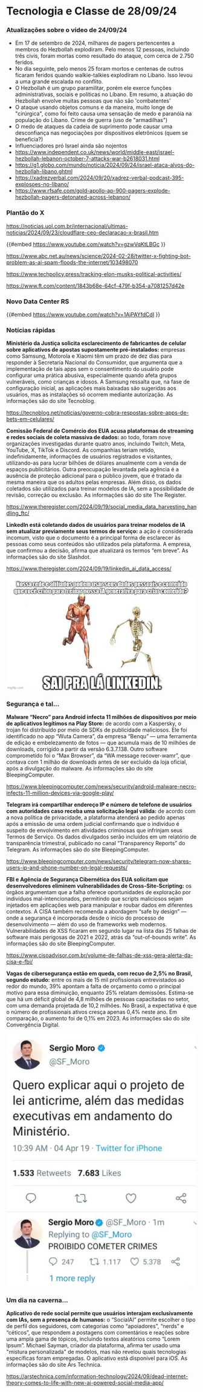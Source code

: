 # Tecnologia e Classe de 28/09/24

### Atualizações sobre o vídeo de 24/09/24

- Em 17 de setembro de 2024, milhares de pagers pertencentes a membros do Hezbollah explodiram. Pelo menos 12 pessoas, incluindo três civis, foram mortas como resultado do ataque, com cerca de 2.750 feridos.
- No dia seguinte, pelo menos 25 foram mortos e centenas de outros ficaram feridos quando walkie-talkies explodiram no Líbano. Isso levou a uma grande escalada no conflito.
- O Hezbollah é um grupo paramilitar, porém ele exerce funções administrativas, sociais e políticas no Líbano. Em resumo, a atuação do Hezbollah envolve muitas pessoas que não são 'combatentes'
- O ataque usando objetos comuns e da maneira, muito longe de "cirúrgica", como foi feito causa uma sensação de medo e paranóia na população do Líbano. Crime de guerra (uso de "armadilhas")
- O medo de ataques da cadeia de suprimento pode causar uma desconfiança nas negociações por dispositivos eletrônicos (quem se beneficia?)
- Influenciadores pró Israel ainda são nojentos
- <https://www.independent.co.uk/news/world/middle-east/israel-hezbollah-lebanon-october-7-attacks-war-b2618031.html>
- <https://g1.globo.com/mundo/noticia/2024/09/24/israel-ataca-alvos-do-hezbollah-libano.ghtml>
- <https://xadrezverbal.com/2024/09/20/xadrez-verbal-podcast-395-explosoes-no-libano/>
- <https://www.rfsafe.com/gold-apollo-ap-900-pagers-explode-hezbollah-pagers-detonated-across-lebanon/>

### Plantão do X

<https://noticias.uol.com.br/internacional/ultimas-noticias/2024/09/23/cloudflare-ceo-declaracao-x-brasil.htm>

{{#embed https://www.youtube.com/watch?v=gzwVqKtLBGc }}

<https://www.abc.net.au/news/science/2024-02-28/twitter-x-fighting-bot-problem-as-ai-spam-floods-the-internet/103498070>

<https://www.techpolicy.press/tracking-elon-musks-political-activities/>

<https://www.ft.com/content/1843b68e-64cf-479f-b354-a7081257d42e>

### Novo Data Center RS

{{#embed https://www.youtube.com/watch?v=1AjPAYfdCdI }}

### Notícias rápidas

**Ministério  da Justiça solicita esclarecimento de fabricantes de celular sobre  aplicativos de apostas supostamente pré-instalados:** empresas  como Samsung, Motorola e Xiaomi têm um prazo de dez dias para responder à  Secretaria Nacional do Consumidor, que argumenta que a implementação de  tais apps sem o consentimento do usuário pode configurar uma prática  abusiva, especialmente quando afeta grupos vulneráveis, como crianças e  idosos. A Samsung ressalta que, na fase de configuração inicial, as  aplicações mais baixadas são sugeridas aos usuários, mas as instalações  só ocorrem mediante autorização. As informações são do site Tecnoblog.

<https://tecnoblog.net/noticias/governo-cobra-respostas-sobre-apps-de-bets-em-celulares/>

**Comissão Federal de Comércio dos EUA acusa plataformas de streaming e redes sociais de coleta massiva de dados:**  ao todo, foram nove organizações investigadas durante quatro anos,  incluindo Twitch, Meta, YouTube, X, TikTok e Discord. As companhias  teriam retido, indefinidamente, informações de usuários registrados e  visitantes, utilizando-as para lucrar bilhões de dólares anualmente com a  venda de espaços publicitários. Outra preocupação levantada pela  agência é a ausência de proteção adicional para o público jovem, que é  tratado da mesma maneira que os adultos pelas empresas. Além disso, os  dados coletados são utilizados para treinar modelos de IA, sem a  possibilidade de revisão, correção ou exclusão. As informações são do  site The Register.

<https://www.theregister.com/2024/09/19/social_media_data_harvesting_handling_ftc/>

**LinkedIn está coletando dados de usuários para treinar modelos de IA sem atualizar previamente seus termos de serviço:**  a ação é considerada incomum, visto que o documento é a principal forma  de esclarecer às pessoas como seus conteúdos são utilizados pela  plataforma. A empresa, que confirmou a decisão, afirma que atualizará os  termos “em breve”. As informações são do site Slashdot.

<https://www.theregister.com/2024/09/19/linkedin_ai_data_access/>

![image (3).png](./28_09_24/linkedin.png)

### Segurança e tal...

**Malware “Necro” para Android infecta 11 milhões de dispositivos por meio de aplicativos legítimos na Play Store:**  de acordo com a Kaspersky, o trojan foi distribuído por meio de SDKs de  publicidade maliciosos. Ele foi identificado no app “Wuta Camera”, da  empresa “Benqu” — uma ferramenta de edição e embelezamento de fotos —  que acumula mais de 10 milhões de downloads, corrigido a partir da  versão 6.3.7.138. Outro software comprometido foi o “Max Browser”, da  “WA message recover-wamr”, que contava com 1 milhão de downloads antes  de ser excluído da loja oficial, após a divulgação do malware. As  informações são do site BleepingComputer.

<https://www.bleepingcomputer.com/news/security/android-malware-necro-infects-11-million-devices-via-google-play/>

**Telegram irá compartilhar endereço IP e número de telefone de usuários com autoridades caso receba uma solicitação legal válida:**  de acordo com a nova política de privacidade, a plataforma atenderá ao  pedido apenas após a emissão de uma ordem judicial confirmando que o  indivíduo é suspeito de envolvimento em atividades criminosas que  infrinjam seus Termos de Serviço. Os dados divulgados serão incluídos em  um relatório de transparência trimestral, publicado no canal  “Transparency Reports” do Telegram. As informações são do site  BleepingComputer.

<https://www.bleepingcomputer.com/news/security/telegram-now-shares-users-ip-and-phone-number-on-legal-requests/>

**FBI e Agência de Segurança Cibernética dos EUA solicitam que desenvolvedores eliminem vulnerabilidades de Cross-Site-Scripting:**  os órgãos argumentam que a falha oferece oportunidades de exploração  por indivíduos mal-intencionados, permitindo que scripts maliciosos  sejam injetados em aplicações web para manipular e roubar dados em  diferentes contextos. A CISA também recomenda a abordagem “safe by  design” — onde a segurança é incorporada desde o início do processo de  desenvolvimento — além do uso de frameworks web modernos.  Vulnerabilidades de XSS ficaram em segundo lugar na lista das 25 falhas  de software mais perigosas de 2021 e 2022, atrás da “out-of-bounds  write”. As informações são do site BleepingComputer.

<https://www.cisoadvisor.com.br/volume-de-falhas-de-xss-gera-alerta-da-cisa-e-fbi/>

**Vagas de cibersegurança estão em queda, com recuo de 2,5% no Brasil, segundo estudo:**  entre os mais de 15 mil profissionais entrevistados ao redor do mundo,  39% apontam a falta de orçamento como o principal motivo para essa  diminuição, enquanto 25% relatam demissões. Estima-se que há um déficit  global de 4,8 milhões de pessoas capacitadas no setor, com uma demanda  projetada de 10,2 milhões. No Brasil, a expectativa é que o número de  profissionais ativos cresça apenas 0,4% neste ano. Em comparação, o  aumento foi de 0,1% em 2023. As informações são do site Convergência  Digital.

![moro.png](./28_09_24/moro.png)

### Um dia na caverna...

**Aplicativo de rede social permite que usuários interajam exclusivamente com IAs, sem a presença de humanos:**  o “SocialAI” permite escolher o tipo de perfil dos seguidores, com  categorias como “apoiadores”, “nerds” e “céticos”, que respondem a  postagens com comentários e reações sobre uma ampla gama de tópicos,  incluindo textos aleatórios como “Lorem Ipsum”. Michael Sayman, criador  da plataforma, afirma ter usado uma "mistura personalizada" de modelos,  mas não revelou quais tecnologias específicas foram empregadas. O  aplicativo está disponível para iOS. As informações são do site Ars  Technica.

<https://arstechnica.com/information-technology/2024/09/dead-internet-theory-comes-to-life-with-new-ai-powered-social-media-app/>

